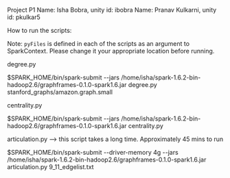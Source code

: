 Project P1Name: Isha Bobra, unity id: ibobraName: Pranav Kulkarni, unity id: pkulkar5


How to run the scripts:

Note: `pyFiles` is defined in each of the scripts as an argument to SparkContext. Please change it your appropriate location before running.

degree.py

$SPARK_HOME/bin/spark-submit --jars /home/isha/spark-1.6.2-bin-hadoop2.6/graphframes-0.1.0-spark1.6.jar degree.py stanford_graphs/amazon.graph.small


centrality.py

$SPARK_HOME/bin/spark-submit --jars /home/isha/spark-1.6.2-bin-hadoop2.6/graphframes-0.1.0-spark1.6.jar centrality.py


articulation.py --> this script takes a long time. Approximately 45 mins to run

$SPARK_HOME/bin/spark-submit --driver-memory 4g --jars /home/isha/spark-1.6.2-bin-hadoop2.6/graphframes-0.1.0-spark1.6.jar articulation.py 9_11_edgelist.txt

